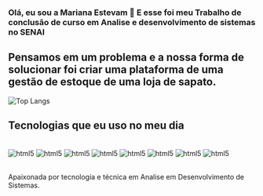 ### Olá, eu sou a Mariana Estevam 👋 E esse foi meu Trabalho de conclusão de curso em Analise e desenvolvimento de sistemas no SENAI
## Pensamos em um problema e a nossa forma de solucionar foi criar uma plataforma de uma gestão de estoque de uma loja de sapato.

![Top Langs](https://github-readme-stats.vercel.app/api/top-langs/?username=mariestevam&layout=compact)

## Tecnologias que eu uso no meu dia
<div style="display: inline_block"><br/>
<img align="center" alt="html5" src="https://img.shields.io/badge/HTML-239120?style=for-the-badge&logo=html5&logoColor=white"/>
<img align="center" alt="html5" src="https://img.shields.io/badge/CSS-239120?&style=for-the-badge&logo=css3&logoColor=white"/>
<img align="center" alt="html5" src="https://img.shields.io/badge/JavaScript-323330?style=for-the-badge&logo=javascript&logoColor=F7DF1E"/>
<img align="center" alt="html5" src="https://img.shields.io/badge/Bootstrap-563D7C?style=for-the-badge&logo=bootstrap&logoColor=white"/>
<img align="center" alt="html5" src="https://img.shields.io/badge/MySQL-00000F?style=for-the-badge&logo=mysql&logoColor=white"/>
<img align="center" alt="html5" src="https://img.shields.io/badge/Microsoft_Excel-217346?style=for-the-badge&logo=microsoft-excel&logoColor=white"/>
<img align="center" alt="html5" src="https://img.shields.io/badge/Microsoft_PowerPoint-B7472A?style=for-the-badge&logo=microsoft-powerpoint&logoColor=white"/>
<img align="center" alt="html5" src="https://img.shields.io/badge/Microsoft_Word-2B579A?style=for-the-badge&logo=microsoft-word&logoColor=white"/>
</div><br/>

Apaixonada por tecnologia e técnica em Analise em Desenvolvimento de Sistemas.

